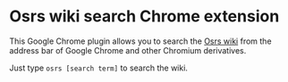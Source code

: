 # Osrs wiki search Chrome extension

This Google Chrome plugin allows you to search the [Osrs wiki](https://oldschool.runescape.wiki) from the address bar of Google Chrome and other Chromium derivatives.

Just type `osrs [search term]` to search the wiki.